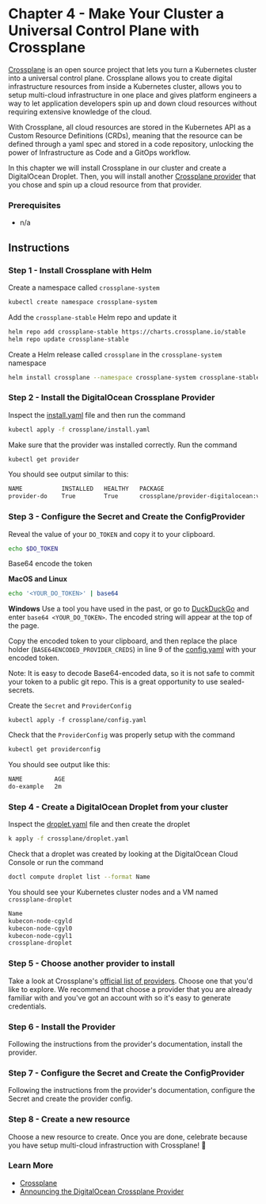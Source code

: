 # Chapter 4 - Make Your Cluster a Universal Control Plane with Crossplane

[Crossplane](https://crossplane.io/) is an open source project that lets you turn a Kubernetes cluster into a universal control plane. Crossplane allows you to create digital infrastructure resources from inside a Kubernetes cluster, allows you to setup multi-cloud infrastructure in one place and gives platform engineers a way to let application developers spin up and down cloud resources without requiring extensive knowledge of the cloud. 

With Crossplane, all cloud resources are stored in the Kubernetes API as a Custom Resource Definitions (CRDs), meaning that the resource can be defined through a yaml spec and stored in a code repository, unlocking the power of Infrastructure as Code and a GitOps workflow.

In this chapter we will install Crossplane in our cluster and create a DigitalOcean Droplet. Then, you will install another [Crossplane provider](https://crossplane.io/docs/v1.7/concepts/providers.html) that you chose and spin up a cloud resource from that provider. 

### Prerequisites
- n/a

## Instructions 

### Step 1 - Install Crossplane with Helm

Create a namespace called `crossplane-system`

```sh
kubectl create namespace crossplane-system
``` 

Add the `crossplane-stable` Helm repo and update it

```sh
helm repo add crossplane-stable https://charts.crossplane.io/stable
helm repo update crossplane-stable
```

Create a Helm release called `crossplane` in the `crossplane-system` namespace

```sh
helm install crossplane --namespace crossplane-system crossplane-stable/crossplane
```

### Step 2 - Install the DigitalOcean Crossplane Provider 

Inspect the [install.yaml](./crossplane/install.yaml) file and then run the command 

```sh
kubectl apply -f crossplane/install.yaml
```

Make sure that the provider was installed correctly. Run the command 

```sh
kubectl get provider
```

You should see output similar to this:

```sh
NAME           INSTALLED   HEALTHY   PACKAGE                                  AGE
provider-do    True        True      crossplane/provider-digitalocean:v0.1.0  3m

```

### Step 3 - Configure the Secret and Create the ConfigProvider

Reveal the value of your `DO_TOKEN` and copy it to your clipboard. 

```sh
echo $DO_TOKEN
```

Base64 encode the token 

**MacOS and Linux**

```sh
echo '<YOUR_DO_TOKEN>' | base64
```

**Windows** 
Use a tool you have used in the past, or go to [DuckDuckGo](https://duckduckgo.com/) and enter `base64 <YOUR_DO_TOKEN>`. The encoded string will appear at the top of the page. 

Copy the encoded token to your clipboard, and then replace the place holder (`BASE64ENCODED_PROVIDER_CREDS`) in line 9 of the [config.yaml](./crossplane/config.yaml) with your encoded token. 

Note: It is easy to decode Base64-encoded data, so it is not safe to commit your token to a public git repo. This is a great opportunity to use sealed-secrets. 

Create the `Secret` and `ProviderConfig`

```
kubectl apply -f crossplane/config.yaml
``` 

Check that the `ProviderConfig` was properly setup with the command 

```sh
kubectl get providerconfig
```

You should see output like this:

```sh
NAME         AGE
do-example   2m
```
### Step 4 - Create a DigitalOcean Droplet from your cluster

Inspect the [droplet.yaml](./crossplane/droplet.yaml) file and then create the droplet

```sh
k apply -f crossplane/droplet.yaml
```

Check that a droplet was created by looking at the DigitalOcean Cloud Console or run the command 

```sh 
doctl compute droplet list --format Name
```

You should see your Kubernetes cluster nodes and a VM named `crossplane-droplet`

```sh
Name
kubecon-node-cgyld
kubecon-node-cgyl0
kubecon-node-cgyl1
crossplane-droplet
```

### Step 5 - Choose another provider to install

Take a look at Crossplane's [official list of providers](https://crossplane.io/docs/v1.7/concepts/providers.html). Choose one that you'd like to explore. We recommend that choose a provider that you are already familiar with and you've got an account with so it's easy to generate credentials. 

### Step 6 - Install the Provider 

Following the instructions from the provider's documentation, install the provider.


### Step 7 - Configure the Secret and Create the ConfigProvider

Following the instructions from the provider's documentation, configure the Secret and create the provider config.

### Step 8 - Create a new resource 

Choose a new resource to create. Once you are done, celebrate because you have setup multi-cloud infrastruction with Crossplane! 🎉

### Learn More
- [Crossplane](https://crossplane.io/)
- [Announcing the DigitalOcean Crossplane Provider](https://www.digitalocean.com/blog/announcing-the-digitalocean-crossplane-provider)